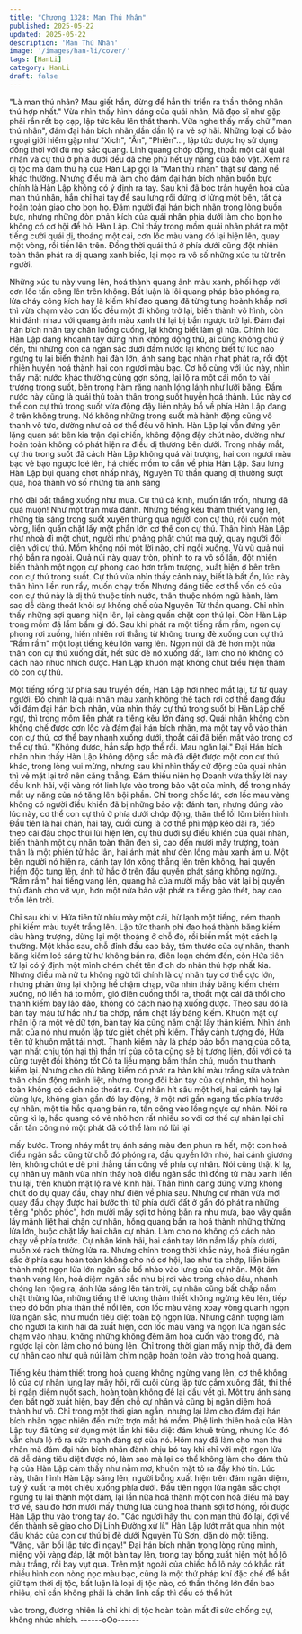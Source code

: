 ```yaml
---
title: "Chương 1328: Man Thú Nhân"
published: 2025-05-22
updated: 2025-05-22
description: 'Man Thú Nhân'
image: '/images/han-li/cover/'
tags: [HanLi]
category: HanLi
draft: false
---
```


"Là man thú nhân? Mau giết hắn, đừng để hắn thi triển ra thần
thông nhân thú hợp nhất." Vừa nhìn thấy hình dáng của quái
nhân, Mã đạo sĩ như gặp phải rắn rết bọ cạp, lập tức kêu lên thất
thanh.
Vừa nghe thấy mấy chữ "man thú nhân", đám đại hán bích nhãn
dần dần lộ ra vẻ sợ hãi.
Những loại cổ bảo ngoại giới hiếm gặp như "Xích", "Ấn",
"Phiên"…, lập tức được họ sử dụng đồng thời với đủ mọi sắc
quang.
Linh quang chớp động, thoắt một cái quái nhân và cự thú ở phía
dưới đều đã che phủ hết uy năng của bảo vật.
Xem ra dị tộc mà đám thủ hạ của Hàn Lập gọi là "Man thú nhân"
thật sự đáng nể khác thường.
Nhưng điều mà làm cho đám đại hán bích nhãn buồn bực chính
là Hàn Lập không có ý định ra tay. Sau khi đã bóc trần huyễn hoá
của man thú nhân, hắn chỉ hai tay để sau lưng rồi đứng lơ lửng
một bên, tất cả hoàn toàn giao cho bọn họ.
Đám người đại hán bích nhãn trong lòng buồn bực, nhưng những
đòn phản kích của quái nhân phía dưới làm cho bọn họ không có
cơ hội để hỏi Hàn Lập.
Chỉ thấy trong mồm quái nhân phát ra một tiếng cười quái dị,
thoáng một cái, cơn lốc màu vàng đó lại hiện lên, quay một vòng,
rồi tiến lên trên. Đồng thời quái thú ở phía dưới cũng đột nhiên
toàn thân phát ra dị quang xanh biếc, lại mọc ra vô số những xúc
tu từ trên người.

Những xúc tu này vung lên, hoá thành quang ảnh màu xanh, phối
hợp với cơn lốc tấn công lên trên không.
Bất luận là lôi quang pháp bảo phóng ra, lửa cháy công kích hay
là kiếm khí đao quang đã từng tung hoành khắp nơi thì vừa chạm
vào cơn lốc đều một đi không trở lại, biến thành vô hình, còn khi
đánh nhau với quang ảnh màu xanh thì lại bị bắn ngược trở lại.
Đám đại hán bĩch nhãn tay chân luống cuống, lại không biết làm
gì nữa.
Chính lúc Hàn Lập đang khoanh tay đứng nhìn không động thủ, ai
cũng không chú ý đến, thì những con cá ngân sắc dưới đầm
nước lại không biết từ lúc nào ngưng tụ lại biến thành hai đàn lớn,
ánh sáng bạc nhàn nhạt phát ra, rồi đột nhiên huyễn hoá thành
hai con ngươi màu bạc.
Cơ hồ cùng với lúc này, nhìn thấy mặt nước khác thường cùng
gợn sóng, lại lộ ra một cái mồn to vài trượng trong suốt, bên trong
hàm răng nanh lóng lánh như lưỡi băng.
Đầm nước này cũng là quái thú toàn thân trong suốt huyễn hoá
thành.
Lúc này cơ thể con cự thú trong suốt vừa động đậy liền nhảy bổ
về phía Hàn Lập đang ở trên không trung.
Nó không những trong suốt mà hành động cũng vô thanh vô tức,
dường như cả cơ thể đều vô hình.
Hàn Lập lại vẫn đứng yên lặng quan sát bên kia trận đại chiến,
không động đậy chút nào, dường như hoàn toàn không có phát
hiện ra điều dị thường bên dưới.
Trong nháy mắt, cự thú trong suốt đã cách Hàn Lập không quá
vài trượng, hai con ngươi màu bạc vẻ bạo ngược loé lên, há
chiếc mồm to cắn về phía Hàn Lập.
Sau lưng Hàn Lập bụi quang chợt nhấp nháy, Nguyên Từ thần
quang dị thường sượt qua, hoá thành vô số những tia ánh sáng

nhỏ dài bắt thắng xuống như mưa.
Cự thú cả kinh, muốn lẩn trốn, nhưng đã quá muộn! Như một trận
mưa đánh. Những tiếng kêu thảm thiết vang lên, những tia sáng
trong suốt xuyên thủng qua người con cự thú, rồi cuốn một vòng,
liền quấn chặt lấy một phần lớn cơ thể con cự thú.
Thân hình Hàn Lập như nhoà đi một chút, người như phảng phất
chút ma quỷ, quay người đối diện với cự thú.
Mồm không nói một lời nào, chỉ ngồi xuống. Vù vù quả núi nhỏ
bắn ra ngoài.
Quả núi này quay tròn, phình to ra vô số lần, đột nhiên biến thành
một ngọn cự phong cao hơn trăm trượng, xuất hiện ở bên trên
con cự thú trong suốt.
Cự thú vừa nhìn thấy cảnh này, biết là bất ổn, lúc này thân hình
liền run rẩy, muốn chạy trốn
Nhưng đáng tiếc cơ thể vốn có của con cự thú này là dị thú thuộc
tính nước, thân thuộc nhóm ngũ hành, làm sao dễ dàng thoát khỏi
sự khống chế của Nguyên Từ thần quang.
Chỉ nhìn thấy những sợi quang hiện lên, lại càng quấn chặt con
thú lại.
Còn Hàn Lập trong mồm đã lẩm bẩm gì đó.
Sau khi phát ra một tiếng rầm rầm, ngọn cự phong rơi xuống, hiển
nhiên rơi thẳng từ không trung đè xuống con cự thú
"Rầm rầm" một loạt tiếng kêu lớn vang lên.
Ngọn núi đã đè hơn một nửa thân con cự thú xuống đất, hết sức
đè nó xuống đất, làm cho nó không có cách nào nhúc nhích
được.
Hàn Lập khuôn mặt không chút biểu hiện thăm dò con cự thú.

Một tiếng rống từ phía sau truyền đến, Hàn Lập hơi nheo mắt lại,
từ từ quay người.
Đó chính là quái nhân màu xanh không thể tách rời cơ thể đang
đấu với đám đại hán bích nhãn, vừa nhìn thấy cự thú trong suốt bị
Hàn Lập chế ngự, thì trong mồm liền phát ra tiếng kêu lớn đáng
sợ.
Quái nhân không còn khống chế được cơn lốc và đám đại hán
bích nhãn, mà một tay vỗ vào thân con cự thú, cơ thể bay nhanh
xuống dưới, thoắt cái đã biến mất vào trong cơ thể cự thú.
"Không được, hắn sắp hợp thể rồi. Mau ngăn lại."
Đại Hán bích nhãn nhìn thấy Hàn Lập không động sắc mà đã diệt
được một con cự thú khác, trong lòng vui mừng, nhưng sau khi
nhìn thấy cử động của quái nhân thì vẻ mặt lại trở nên căng
thẳng.
Đám thiếu niên họ Doanh vừa thấy lời này đều kinh hãi, vội vàng
rót linh lực vào trong bảo vật của mình, để trong nháy mắt uy
năng của nó tăng lên bội phần.
Chỉ trong chốc lát, cơn lốc màu vàng không có người điều khiển
đã bị những bảo vật đánh tan, nhưng đúng vào lúc này, cơ thể
con cự thú ở phía dưới chớp động, thân thể lồi lõm biến hình.
Đầu tiên là hai chân, hai tay, cuối cùng là cơ thể phì mập kéo dài
ra, tiếp theo cái đầu chọc thùi lùi hiện lên, cự thú dưới sự điểu
khiển của quái nhân, biến thành một cự nhân toàn thân đen sì,
cao đến mười mấy trượng, toàn thân là một phiến tử hắc lân, hai
ánh mắt như đèn lồng màu xanh âm u.
Một bên người nó hiện ra, cánh tay lớn xông thẳng lên trên
không, hai quyền hiểm độc tung lên, ánh tử hắc ở trên đầu quyền
phát sáng không ngừng.
"Rầm rầm" hai tiếng vang lên, quang hà của mười mấy bảo vật lại
bị quyền thủ đánh cho vỡ vụn, hơn một nửa bảo vật phát ra tiếng
gào thét, bay cao trốn lên trời.

Chỉ sau khi vị Hứa tiên tử nhíu mày một cái, hừ lạnh một tiếng,
ném thanh phi kiếm màu tuyết trắng lên.
Lập tức thanh phi đao hoá thành băng kiếm dàu hàng trượng,
dừng lại một thoáng ở chỗ đó, rồi biến mất một cách lạ thường.
Một khắc sau, chỗ đỉnh đầu cao bảy, tám thước của cự nhân,
thanh băng kiếm loé sáng từ hư không bắn ra, điên loạn chém
đến, còn Hứa tiên tử lại có ý định một mình chém chết tên địch do
nhân thú hợp nhất kia.
Nhưng điều mà nữ tu không ngờ tới chính là cự nhân tuy cơ thể
cực lớn, nhưng phản ứng lại không hề chậm chạp, vừa nhìn thấy
băng kiếm chém xuống, nó liền há to mồm, gió điên cuồng thổi ra,
thoắt một cái đã thổi cho thanh kiếm bay lảo đảo, không có cách
nào hạ xuống được.
Theo sau đó là bàn tay màu tử hắc như tia chớp, nắm chặt lấy
băng kiếm. Khuôn mặt cự nhân lộ ra một vẻ dữ tợn, bàn tay kia
cũng nắm chặt lấy thân kiếm. Nhìn ánh mắt của nó như muốn lập
tức giết chết phi kiếm. Thấy cảnh tượng đó, Hứa tiên tử khuôn
mặt tái nhợt.
Thanh kiếm này là pháp bảo bổn mạng của cô ta, vạn nhất chịu
tổn hại thì thần trí của cô ta cũng sẽ bị tương liên, đối với cô ta
cũng tuyệt đối không tốt
Cô ta liều mạng bấm thần chú, muốn thu thanh kiếm lại.
Nhưng cho dù băng kiếm có phát ra hàn khí màu trắng sữa và
toàn thân chấn động mãnh liệt, nhưng trong đôi bàn tay của cự
nhân, thì hoàn toàn không có cách nào thoát ra.
Cự nhân hít sâu một hơi, hai cánh tay lại dùng lực, không gian
gần đó lay động, ở một nơi gần ngang tấc phía trước cự nhân,
một tia hắc quang bắn ra, tấn công vào lồng ngực cự nhân.
Nói ra cũng kì lạ, hắc quang có vẻ nhỏ hơn rất nhiều so với cơ thể
cự nhân lại chỉ cần tấn công nó một phát đã có thể làm nó lùi lại

mấy bước.
Trong nháy mắt trụ ánh sáng màu đen phun ra hết, một con hoả
điểu ngân sắc cũng từ chỗ đó phóng ra, đầu quyền lớn nhỏ, hai
cánh giương lên, không chút e dè phi thẳng tấn công về phía cự
nhân.
Nói cũng thật kì lạ, cự nhân uy mãnh vừa nhìn thấy hoả điểu ngân
sắc thì đồng tử màu xanh liền thu lại, trên khuôn mặt lộ ra vẻ kinh
hãi. Thân hình đang đứng vững không chút do dự quay đầu, chạy
như điên về phía sau.
Nhưng cự nhân vừa mới quay đầu chạy được hai bước thì từ
phía dưới đất ở gần đó phát ra những tiếng "phốc phốc", hơn
mười mấy sợi tơ hồng bắn ra như mưa, bao vây quấn lấy mãnh
liệt hai chân cự nhân, hồng quang bắn ra hoá thành những thừng
lửa lớn, buộc chặt lấy hai chân cự nhân.
Làm cho nó không có cách nào chạy về phía trước. Cự nhân kinh
hãi, hai cánh tay lớn nắm lấy phía dưới, muốn xé rách thừng lửa
ra.
Nhưng chính trong thời khắc này, hoả điểu ngân sắc ở phía sau
hoàn toàn không cho nó cơ hội, lao như tia chớp, liền biến thành
một ngọn lửa lớn ngân sắc bổ nhào vào lưng của cự nhân.
Một âm thanh vang lên, hoả diệm ngân sắc như bị rơi vào trong
chảo dầu, nhanh chóng lan rộng ra, ánh lửa sáng lên tận trời, cự
nhân cũng bất chấp nắm chặt thừng lửa, những tiếng thê lương
thảm thiết không ngừng kêu lên, tiếp theo đó bốn phía thân thể
nổi lên, cơn lốc màu vàng xoay vòng quanh ngọn lửa ngân sắc,
như muốn tiêu diệt toàn bộ ngọn lửa.
Nhưng cảnh tượng làm cho người ta kinh hãi đã xuất hiện, cơn
lốc màu vàng và ngọn lửa ngân sắc chạm vào nhau, không
những không đêm âm hoả cuốn vào trong đó, mà ngược lại còn
làm cho nó bùng lên. Chỉ trong thời gian mấy nhịp thở, đã đem cự
nhân cao như quả núi làm chìm ngập hoàn toàn vào trong hoả
quang.

Tiếng kêu thảm thiết trong hoả quang không ngừng vang lên, cơ
thể khổng lồ của cự nhân lung lay mấy hồi, rồi cuối cùng lập tức
cắm xuống đất, thi thể bị ngân diệm nuốt sạch, hoàn toàn không
để lại dấu vết gì.
Một trụ ánh sáng đen bất ngờ xuất hiện, bay đến chỗ cự nhân và
cũng bị ngân diệm hoá thành hư vô. Chỉ trong một thời gian ngắn,
nhưng lại làm cho đám đại hán bích nhãn ngạc nhiên đến mức
trợn mắt há mồm.
Phệ linh thiên hoả của Hàn Lập tuy đã từng sử dụng một lần khi
tiêu diệt đám khuê trùng, nhưng lúc đó vẫn chưa lộ rõ ra sức
mạnh đáng sợ của nó. Hôm nay đã làm cho man thú nhân mà
đám đại hán bích nhãn đành chịu bó tay khi chỉ với một ngọn lửa
đã dễ dàng tiêu diệt được nó, làm sao mà lại có thể không làm
cho đám thủ hạ của Hàn Lập cảm thấy như nằm mơ, khuôn mặt
tỏ ra đầy khó tin.
Lúc này, thân hình Hàn Lập sáng lên, người bỗng xuất hiện trên
đám ngân diệm, tuỳ ý xuất ra một chiêu xuống phía dưới.
Đầu tiên ngọn lửa ngân sắc chợt ngưng tụ lại thành một đám, lại
lần nữa hoá thành một con hoả điểu mà bay trở về, sau đó hơn
mười mấy thừng lửa cũng hoá thành sợi tơ hồng, rồi được Hàn
Lập thu vào trong tay áo.
"Các ngươi hãy thu con man thú đó lại, đợi về đến thành sẽ giao
cho Dị Linh Đường xử lí." Hàn Lập lướt mắt qua nhìn một đầu
khác của con cự thú bị đè dưới Nguyên Từ Sơn, dặn dò một
tiếng.
"Vâng, vãn bối lập tức đi ngay!" Đại hán bích nhãn trong lòng rùng
mình, miệng vội vàng đáp, lật một bàn tay lên, trong tay bống xuất
hiện một hồ lô màu trắng, rồi bay vụt qua.
Trên mặt ngoài của chiếc hồ lô này có khắc rất nhiều hình con
nòng nọc màu bạc, cũng là một thứ pháp khí đặc chế để bắt giữ
tạm thời dị tộc, bất luận là loại dị tộc nào, có thần thông lớn đến
bao nhiêu, chỉ cần không phải là chân linh cấp thì đều có thể hút

vào trong, đương nhiên là chỉ khi dị tộc hoàn toàn mất đi sức
chống cự, không nhúc nhích.
------oOo------
